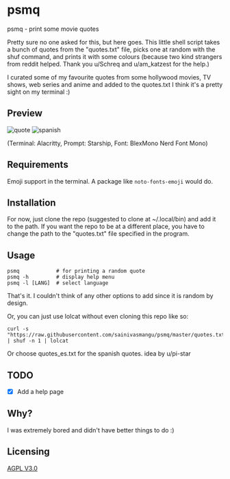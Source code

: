 # psmq
psmq - print some movie quotes

Pretty sure no one asked for this, but here goes. This little shell script takes a bunch of quotes from the "quotes.txt" file, picks one at random with the shuf command, and prints it with some colours (because two kind strangers from reddit helped. Thank you u/Schreq and u/am_katzest for the help.)

I curated some of my favourite quotes from some hollywood movies, TV shows, web series and anime and added to the quotes.txt
I think it's a pretty sight on my terminal :)

## Preview
![quote](https://user-images.githubusercontent.com/74004229/117615065-bcefc280-b158-11eb-91b3-0bbd82891569.png)
![spanish](https://user-images.githubusercontent.com/74004229/117699897-e0e0f180-b1b4-11eb-9c23-fedc94eb29a8.gif)

(Terminal: Alacritty, Prompt: Starship, Font: BlexMono Nerd Font Mono)

## Requirements
Emoji support in the terminal. A package like ```noto-fonts-emoji``` would do.

## Installation
For now, just clone the repo (suggested to clone at ~/.local/bin) and add it to the path.
If you want the repo to be at a different place, you have to change the path to the "quotes.txt" file specified in the program.

## Usage
```
psmq            # for printing a random quote
psmq -h         # display help menu
psmq -l [LANG]  # select language
```
That's it. I couldn't think of any other options to add since it is random by design.

Or, you can just use lolcat without even cloning this repo like so:
```
curl -s "https://raw.githubusercontent.com/sainivasmangu/psmq/master/quotes.txt" | shuf -n 1 | lolcat
```
Or choose quotes_es.txt for the spanish quotes. idea by u/pi-star 
## TODO
- [x] Add a help page

## Why?
I was extremely bored and didn't have better things to do :)
## Licensing
[AGPL V3.0](https://tldrlegal.com/license/gnu-affero-general-public-license-v3-(agpl-3.0))
